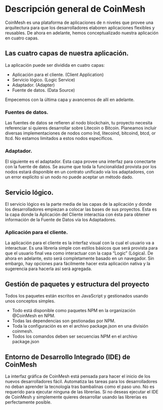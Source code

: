 # Descripción general de CoinMesh

CoinMesh es una plataforma de aplicaciones de n niveles que provee una arquitectura para que los desarrolladores elaboren aplicaciones flexibles y reusables. De ahora en adelante, hemos conceptualizado nuestra aplicación en cuatro capas.

## Las cuatro capas de nuestra aplicación.

La aplicación puede ser dividida en cuatro capas:
+ Aplicación para el cliente. (Client Application)
+ Servicio lógico. (Logic Service)
+ Adaptador. (Adapter)
+ Fuente de datos. (Data Source)

Empecemos con la última capa y avancemos de allí en adelante.
 
### Fuentes de datos.

Las fuentes de datos se refieren al nodo blockchain, tu proyecto necesita referenciar si quieres desarrollar sobre Litecoin o Bitcoin. Planeamos incluir diversas implementaciones de nodos como lnd, litecoind, bitcoind, btcd, or ltcd. No estamos limitados a estos nodos específicos.

### Adaptador.

El siguiente es el adaptador. Esta capa provee una interfaz para conectarte con la fuente de datos. Se asume que toda la funcionalidad provista por los nodos estará disponible en un contrato unificado vía los adaptadores, con un error explícito si un nodo no puede aceptar un método dado.

## Servicio lógico.

El servicio lógico es la parte media de las capas de la aplicación y donde los desarrolladores empiezan a colocar las bases de sus proyectos. Esta es la capa donde la Aplicación del Cliente interactúa con ésta para obtener información de la Fuente de Datos vía los Adaptadores.
 
### Aplicación para el cliente.

La aplicación para el cliente es la interfaz visual con la cual el usuario va a interactuar. Es una librería simple con estilos básicos que será provista para que el usuario final vea como interactuar con la capa “Logic” (Lógica). De ahora en adelante, esto será completamente basado en un navegador. Sin embargo, hay opciones para fácilmente hacer esta aplicación nativa y la sugerencia para hacerla así será agregada.

## Gestión de paquetes y estructura del proyecto

Todos los paquetes están escritos en JavaScript y gestionados usando unos conceptos simples.

- Todo está disponible como paquetes NPM en la organización @CoinMesh en NPM.
- Todas las dependencias son gestionadas por NPM.
- Toda la configuración es en el archivo package.json en una división coinmesh.
- Todos los comandos deben ser secuencias NPM en el archivo package.json

## Entorno de Desarrollo Integrado (IDE) de CoinMesh

La interfaz gráfica de CoinMesh está pensada para hacer el inicio de los nuevos desarrolladores fácil. Automatiza las tareas para los desarrolladores no deban aprender la tecnología tras bambalinas como el paso uno. No es requerido para ejecutar ninguna de las librerías.
Si no deseas ejecutar el IDE de CoinMesh y simplemente quieres desarrollar usando las librerías es perfectamente posible.
